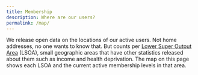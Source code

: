 ```yaml
---
title: Membership
description: Where are our users?
permalink: /map/
---
```


We release open data on the locations of our active users. Not home addresses, no one wants to know that. But counts per [Lower Super Output Area](https://www.ons.gov.uk/methodology/geography/ukgeographies/censusgeography#super-output-area-soa) (LSOA), small geographic areas that have other statistics released about them such as income and health deprivation. The map on this page shows each LSOA and the current active membership levels in that area.

<div id="map"></div>

<div id='pd'></div>
